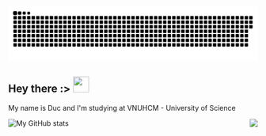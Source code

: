 ![snake gif](https://github.com/ducnguyen1511/ducnguyen1511/blob/output/github-contribution-grid-snake.svg)


## Hey there :>   <img src="https://c.tenor.com/b4YzfTiBP7MAAAAC/bye-bye-pokemon.gif" style="height: 32px; width: 32px" >




<p>

  My name is Duc and I'm studying at VNUHCM - University of Science
  
  <img src="https://64.media.tumblr.com/dc825749e59da5fe52411b4d287ef69d/tumblr_mq6y9kNkbZ1rr8b5oo1_400.gif" align="right" style="float:right">
</p>

![My GitHub stats](https://github-readme-stats.vercel.app/api?username=ducnguyen1511&show_icons=true&theme=radical&hide_border=true)


